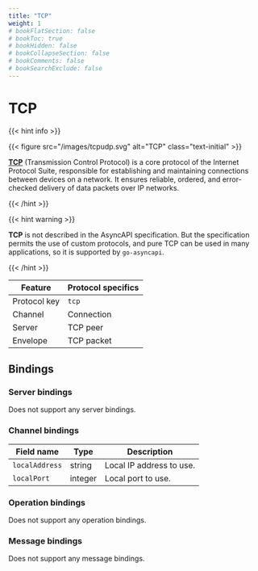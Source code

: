 ```yaml
---
title: "TCP"
weight: 1
# bookFlatSection: false
# bookToc: true
# bookHidden: false
# bookCollapseSection: false
# bookComments: false
# bookSearchExclude: false
---
```


# TCP

<link rel="stylesheet" href="/css/text.css">

{{< hint info >}}

{{< figure src="/images/tcpudp.svg" alt="TCP" class="text-initial" >}}

**[TCP](https://en.wikipedia.org/wiki/Transmission_Control_Protocol)** (Transmission Control Protocol) is a core 
protocol of the Internet Protocol Suite, responsible for establishing and maintaining connections between 
devices on a network. It ensures reliable, ordered, and error-checked delivery of data packets over IP networks.

{{< /hint >}}

{{< hint warning >}}

**TCP** is not described in the AsyncAPI specification. But the specification permits the use of custom protocols,
and pure TCP can be used in many applications, so it is supported by `go-asyncapi`.

{{< /hint >}}

| Feature      | Protocol specifics |
|--------------|--------------------|
| Protocol key | `tcp`              |
| Channel      | Connection         |
| Server       | TCP peer           |
| Envelope     | TCP packet         |

## Bindings

### Server bindings

Does not support any server bindings.

### Channel bindings

| Field name     | Type    | Description              |
|----------------|---------|--------------------------|
| `localAddress` | string  | Local IP address to use. |
| `localPort`    | integer | Local port to use.       |


### Operation bindings

Does not support any operation bindings.

### Message bindings

Does not support any message bindings.